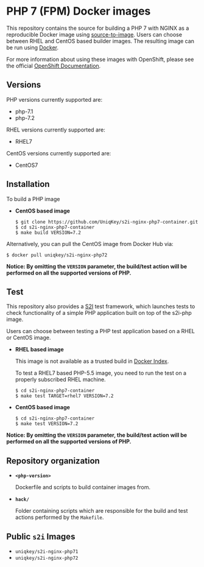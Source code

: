 PHP 7 (FPM) Docker images
=================

This repository contains the source for building a PHP 7 with NGINX as a reproducible Docker image using [source-to-image](https://github.com/openshift/source-to-image).
Users can choose between RHEL and CentOS based builder images.
The resulting image can be run using [Docker](http://docker.io).

For more information about using these images with OpenShift, please see the
official [OpenShift Documentation](https://docs.openshift.org/latest/using_images/s2i_images/php.html).

Versions
---------------
PHP versions currently supported are:
* php-7.1
* php-7.2

RHEL versions currently supported are:
* RHEL7

CentOS versions currently supported are:
* CentOS7

Installation
---------------
To build a PHP image

*  **CentOS based image**
    ```
    $ git clone https://github.com/UniqKey/s2i-nginx-php7-container.git
    $ cd s2i-nginx-php7-container
    $ make build VERSION=7.2
    ```

Alternatively, you can pull the CentOS image from Docker Hub via:

    $ docker pull uniqkey/s2i-nginx-php72

**Notice: By omitting the `VERSION` parameter, the build/test action will be performed
on all the supported versions of PHP.**

Test
---------------------
This repository also provides a [S2I](https://github.com/openshift/source-to-image) test framework,
which launches tests to check functionality of a simple PHP application built on top of the s2i-php image.

Users can choose between testing a PHP test application based on a RHEL or CentOS image.

*  **RHEL based image**

    This image is not available as a trusted build in [Docker Index](https://index.docker.io).

    To test a RHEL7 based PHP-5.5 image, you need to run the test on a properly
    subscribed RHEL machine.

    ```
    $ cd s2i-nginx-php7-container
    $ make test TARGET=rhel7 VERSION=7.2
    ```

*  **CentOS based image**

    ```
    $ cd s2i-nginx-php7-container
    $ make test VERSION=7.2
    ```

**Notice: By omitting the `VERSION` parameter, the build/test action will be performed
on all the supported versions of PHP.**


Repository organization
------------------------
* **`<php-version>`**

    Dockerfile and scripts to build container images from.

* **`hack/`**

    Folder containing scripts which are responsible for the build and test actions performed by the `Makefile`.

Public `s2i` Images
--------------------

* `uniqkey/s2i-nginx-php71`
* `uniqkey/s2i-nginx-php72` 


